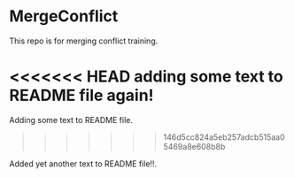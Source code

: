 # MergeConflict
This repo is for merging conflict training.

<<<<<<< HEAD
adding some text to README file again!
=======
Adding some text to README file.
>>>>>>> 146d5cc824a5eb257adcb515aa05469a8e608b8b

Added yet another text to README file!!.